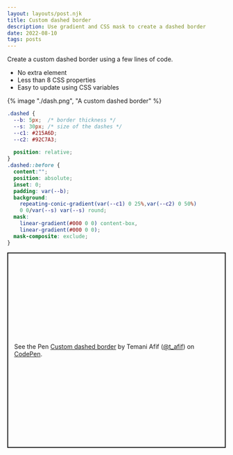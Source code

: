 ```yaml
---
layout: layouts/post.njk
title: Custom dashed border
description: Use gradient and CSS mask to create a dashed border
date: 2022-08-10
tags: posts
---
```


Create a custom dashed border using a few lines of code.
* No extra element
* Less than 8 CSS properties
* Easy to update using CSS variables


{% image "./dash.png", "A custom dashed border" %}

```css
.dashed {
  --b: 5px;  /* border thickness */
  --s: 30px; /* size of the dashes */
  --c1: #215A6D;
  --c2: #92C7A3;
  
  position: relative;
}
.dashed::before {
  content:"";
  position: absolute;
  inset: 0;
  padding: var(--b);
  background: 
    repeating-conic-gradient(var(--c1) 0 25%,var(--c2) 0 50%) 
    0 0/var(--s) var(--s) round;
  mask:
    linear-gradient(#000 0 0) content-box,
    linear-gradient(#000 0 0);
  mask-composite: exclude;
}
```

<p class="codepen" data-height="450" data-default-tab="result" data-slug-hash="WNzKJgZ" data-preview="true" data-user="t_afif" style="height: 450px; box-sizing: border-box; display: flex; align-items: center; justify-content: center; border: 2px solid; margin: 1em 0; padding: 1em;">
  <span>See the Pen <a href="https://codepen.io/t_afif/pen/WNzKJgZ">
  Custom dashed border</a> by Temani Afif (<a href="https://codepen.io/t_afif">@t_afif</a>)
  on <a href="https://codepen.io">CodePen</a>.</span>
</p>
<script async src="https://cpwebassets.codepen.io/assets/embed/ei.js"></script>